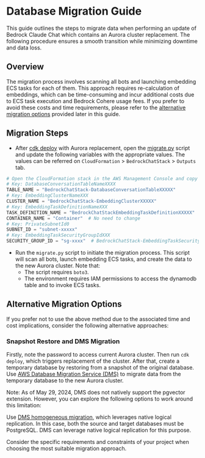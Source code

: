 # Database Migration Guide

This guide outlines the steps to migrate data when performing an update of Bedrock Claude Chat which contains an Aurora cluster replacement. The following procedure ensures a smooth transition while minimizing downtime and data loss.

## Overview

The migration process involves scanning all bots and launching embedding ECS tasks for each of them. This approach requires re-calculation of embeddings, which can be time-consuming and incur additional costs due to ECS task execution and Bedrock Cohere usage fees. If you prefer to avoid these costs and time requirements, please refer to the [alternative migration options](#alternative-migration-options) provided later in this guide.

## Migration Steps

- After [cdk deploy](../README.md#deploy-using-cdk) with Aurora replacement, open the [migrate.py](./migrate.py) script and update the following variables with the appropriate values. The values can be referred on `CloudFormation` > `BedrockChatStack` > `Outputs` tab.

```py
# Open the CloudFormation stack in the AWS Management Console and copy the values from the Outputs tab.
# Key: DatabaseConversationTableNameXXXX
TABLE_NAME = "BedrockChatStack-DatabaseConversationTableXXXXX"
# Key: EmbeddingClusterNameXXX
CLUSTER_NAME = "BedrockChatStack-EmbeddingClusterXXXXX"
# Key: EmbeddingTaskDefinitionNameXXX
TASK_DEFINITION_NAME = "BedrockChatStackEmbeddingTaskDefinitionXXXXX"
CONTAINER_NAME = "Container"  # No need to change
# Key: PrivateSubnetId0
SUBNET_ID = "subnet-xxxxx"
# Key: EmbeddingTaskSecurityGroupIdXXX
SECURITY_GROUP_ID = "sg-xxxx"  # BedrockChatStack-EmbeddingTaskSecurityGroupXXXXX
```

- Run the `migrate.py` script to initiate the migration process. This script will scan all bots, launch embedding ECS tasks, and create the data to the new Aurora cluster. Note that:
  - The script requires `boto3`.
  - The environment requires IAM permissions to access the dynamodb table and to invoke ECS tasks.

## Alternative Migration Options

If you prefer not to use the above method due to the associated time and cost implications, consider the following alternative approaches:

### Snapshot Restore and DMS Migration

Firstly, note the password to access current Aurora cluster. Then run `cdk deploy`, which triggers replacement of the cluster. After that, create a temporary database by restoring from a snapshot of the original database.
Use [AWS Database Migration Service (DMS)](https://aws.amazon.com/dms/) to migrate data from the temporary database to the new Aurora cluster.

Note: As of May 29, 2024, DMS does not natively support the pgvector extension. However, you can explore the following options to work around this limitation:

Use [DMS homogeneous migration](https://docs.aws.amazon.com/dms/latest/userguide/dm-migrating-data.html), which leverages native logical replication. In this case, both the source and target databases must be PostgreSQL. DMS can leverage native logical replication for this purpose.

Consider the specific requirements and constraints of your project when choosing the most suitable migration approach.

